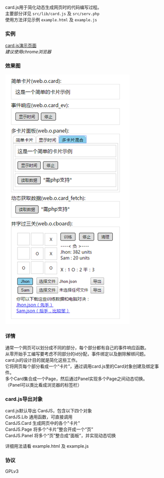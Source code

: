 card.js用于简化动态生成网页时的代码编写过程。  
主要部分详见 `src/lib/card.js` 及 `src/serv.php`   
使用方法详见示例 `example.html` 及 `example.js`  
  
### 实例 ###  
[card.js演示页面][1]  
*建议使用chrome浏览器*  
  
### 效果图 ###  
![example.html效果图][2]  
  
### 详情 ###  
  
通常一个网页可以划分成不同的部分，每个部分都有自己的事件响应函数。  
从零开始手工编写要考虑不同部分的id分配，事件绑定以及删除解绑问题。  
card.js的设计目的就是简化这些工作。  
它将网页每个部分看成一个“卡片”，通过调用card.js里的Card对象创建及绑定事件。  
多个Card集合成一个Page，然后通过Panel实现多个Page之间动态切换。  
（Panel可以类比看成浏览器的标签栏）  
    
### card.js导出对象 ###  
card.js默认导出 CardJS，包含以下四个对象  
CardJS.Lib 通用函数，可直接调用  
CardJS.Card 生成网页中的各个"卡片"  
CardJS.Page 将多个“卡片”整合开成一个“页”  
CardJS.Panel 将多个“页”整合成“面板”，并实现动态切换  
  
详细用法请看 example.html 及 example.js  
  
### 协议 ###   
GPLv3  
  


  [1]: https://jjling2011.github.io/card.js/src/example.html
  [2]: https://raw.githubusercontent.com/jjling2011/card.js/master/readme/example_html.png
